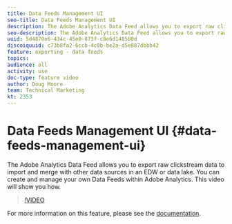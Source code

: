 ```yaml
---
title: Data Feeds Management UI
seo-title: Data Feeds Management UI
description: The Adobe Analytics Data Feed allows you to export raw clickstream data to import and merge with other data sources in an EDW or data lake. You can create and manage your own Data Feeds within Adobe Analytics. This video will show you how.
seo-description: The Adobe Analytics Data Feed allows you to export raw clickstream data to import and merge with other data sources in an EDW or data lake. You can create and manage your own Data Feeds within Adobe Analytics. This video will show you how.
uuid: 5d4870e6-434c-45e0-873f-c8e6d148580d
discoiquuid: c73b8fa2-6ccb-4c0b-be2a-d5e887dbbb42
feature: exporting - data feeds
topics: 
audience: all
activity: use
doc-type: feature video
author: Doug Moore
team: Technical Marketing
kt: 2353
---
```


# Data Feeds Management UI {#data-feeds-management-ui}

The Adobe Analytics Data Feed allows you to export raw clickstream data to import and merge with other data sources in an EDW or data lake. You can create and manage your own Data Feeds within Adobe Analytics. This video will show you how.

>[!VIDEO](https://video.tv.adobe.com/v/25452/?quality=12)

For more information on this feature, please see the [documentation](https://marketing.adobe.com/resources/help/en_US/reference/analytics-data-feed.html).